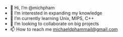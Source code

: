 - 👋 Hi, I’m @michpham
- 👀 I’m interested in expanding my knowledge
- 🌱 I’m currently learning Unix, MIPS, C++
- 💞️ I’m looking to collaborate on big projects
- 📫 How to reach me michaeldphammail@gmail.com
